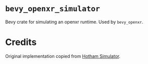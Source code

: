 # `bevy_openxr_simulator`

Bevy crate for simulating an openxr runtime. Used by `bevy_openxr`.

# Credits

Original implementation copied from [Hotham Simulator](https://github.com/leetvr/hotham/tree/main/hotham-simulator).
